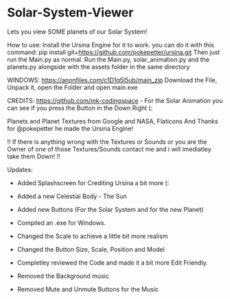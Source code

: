 # Solar-System-Viewer
Lets you view SOME planets of our Solar System!

How to use:
Install the Ursina Engine for it to work. you can do it with this command: pip install git+https://github.com/pokepetter/ursina.git 
Then just run the Main.py as normal.
Run the Main.py, solar_animation.py and the planets.py alongside with the assets folder in the same directory

WINDOWS:
https://anonfiles.com/c1D1q5l5ub/main_zip
Download the File, Unpack it, open the Folder and open main.exe

CREDITS:
https://github.com/mk-codingspace - For the Solar Animation you can see if you press the Button in the Down Right (:

Planets and Planet Textures from Google and NASA, Flaticons
And Thanks for @pokepetter he made the Ursina Engine!

!! If there is anything wrong with the Textures or Sounds or you are the Owner of one of those Textures/Sounds contact me and i will imediatley take them Down! !!

Updates:
- Added Splashscreen for Crediting Ursina a bit more (:
- Added a new Celestial Body - The Sun
- Added new Buttons (For the Solar System and for the new Planet)
- Compiled an .exe for Windows.

- Changed the Scale to achieve a little bit more realism
- Changed the Button Size, Scale, Position and Model
- Completley reviewed the Code and made it a bit more Edit Friendly.

- Removed the Background music
- Removed Mute and Unmute Buttons for the Music

